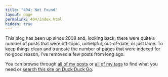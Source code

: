 ```yaml
---
title: "404: Not Found"
layout: page
permalink: 404/index.html
hidden: true
---
```


This blog has been up since 2008 and, looking back, there were quite a number of posts that were off-topic, unhelpful, out-of-date, or just lame. To keep things clean and truncate the number of pages that were indexed for no good reason, I’ve removed a few posts from long ago.

You can browse through [all of my posts](/posts/) or [all of my tags](/tags/) to find what you need or [search this site on Duck Duck Go](https://duckduckgo.com/?q=site%3Ajoshcanhelp.com).
